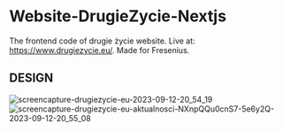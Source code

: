 # Website-DrugieZycie-Nextjs
The frontend code of drugie życie website. Live at: https://www.drugiezycie.eu/. Made for Fresenius.

## DESIGN
![screencapture-drugiezycie-eu-2023-09-12-20_54_19](https://github.com/mateusz-stelmasiak/Website-DrugieZycie-Nextjs/assets/46268673/462e60df-7ee9-4992-bf8b-0e360d18fc42)
![screencapture-drugiezycie-eu-aktualnosci-NXnpQQu0cnS7-5e6y2Q-2023-09-12-20_55_08](https://github.com/mateusz-stelmasiak/Website-DrugieZycie-Nextjs/assets/46268673/37ae1ef5-a979-4323-9b15-f274d957ead6)

